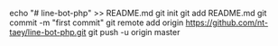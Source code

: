 echo "# line-bot-php" >> README.md
git init
git add README.md
git commit -m "first commit"
git remote add origin https://github.com/nt-taey/line-bot-php.git
git push -u origin master
